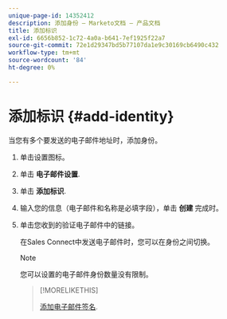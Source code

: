 ```yaml
---
unique-page-id: 14352412
description: 添加身份 — Marketo文档 — 产品文档
title: 添加标识
exl-id: 6656b852-1c72-4a0a-b641-7ef1925f22a7
source-git-commit: 72e1d29347bd5b77107da1e9c30169cb6490c432
workflow-type: tm+mt
source-wordcount: '84'
ht-degree: 0%

---
```


# 添加标识 {#add-identity}

当您有多个要发送的电子邮件地址时，添加身份。

1. 单击设置图标。

1. 单击 **电子邮件设置**.

1. 单击 **添加标识**.

1. 输入您的信息（电子邮件和名称是必填字段），单击 **创建** 完成时。

1. 单击您收到的验证电子邮件中的链接。

   在Sales Connect中发送电子邮件时，您可以在身份之间切换。

   >[!NOTE]
   >
   >您可以设置的电子邮件身份数量没有限制。

   >[!MORELIKETHIS]
   >
   >[添加电子邮件签名](/help/marketo/product-docs/marketo-sales-connect/getting-started/email-settings/add-your-email-signature.md).
